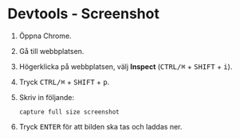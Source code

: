 # Devtools - Screenshot

1. Öppna Chrome.

1. Gå till webbplatsen.

1. Högerklicka på webbplatsen, välj **Inspect** (<kbd>CTRL/⌘</kbd> + <kbd>SHIFT</kbd> + <kbd>i</kbd>).

1. Tryck <kbd>CTRL/⌘</kbd> + <kbd>SHIFT</kbd> + <kbd>p</kbd>.

1. Skriv in följande:

    ```
    capture full size screenshot
    ```

1. Tryck <kbd>ENTER</kbd> för att bilden ska tas och laddas ner.
